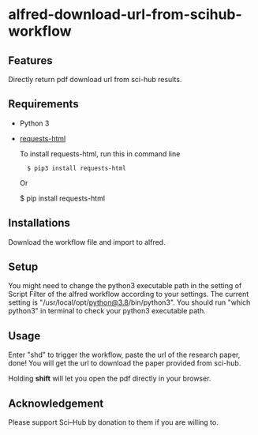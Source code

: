 # alfred-download-url-from-scihub-workflow

## Features

Directly return pdf download url from sci-hub results.

## Requirements

- Python 3
- [requests-html](https://github.com/psf/requests-html.git)

  To install requests-html, run this in command line

        $ pip3 install requests-html

  Or
    
   \$ pip install requests-html

## Installations

Download the workflow file and import to alfred.

## Setup

You might need to change the python3 executable path in the setting of Script Filter of the alfred workflow according to your settings.
The current setting is "/usr/local/opt/python@3.8/bin/python3". You should run "which python3" in terminal to check your python3 executable path.

## Usage

Enter "shd" to trigger the workflow, paste the url of the research paper, done! You will get the url to download the paper provided from sci-hub.

Holding **shift** will let you open the pdf directly in your browser.

## Acknowledgement

Please support Sci–Hub by donation to them if you are willing to.
